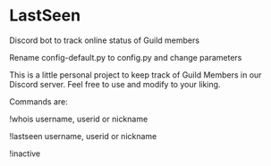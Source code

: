 # LastSeen
Discord bot to track online status of Guild members

Rename config-default.py to config.py and change parameters

This is a little personal project to keep track of Guild Members in our Discord server.
Feel free to use and modify to your liking.


Commands are:

!whois username, userid or nickname

!lastseen username, userid or nickname

!inactive
